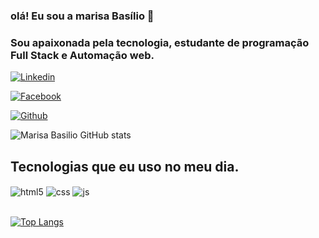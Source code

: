 ### olá! Eu sou a marisa Basílio 👋
### Sou apaixonada pela tecnologia, estudante de programação Full Stack e Automação web. <br>



[![Linkedin](https://img.shields.io/badge/LinkedIn-0077B5?style=for-the-badge&logo=linkedin&logoColor=white)](https://www.linkedin.com/in/marisa-basilio/) 

[![Facebook](https://img.shields.io/badge/Facebook_Gaming-005FED?style=for-the-badge&logo=facebook-gaming&logoColor=white)](https://www.facebook.com/marisa.basilio.52)

[![Github](https://img.shields.io/badge/GitHub-100000?style=for-the-badge&logo=github&logoColor=white)](https://github.com/Marisa-Basilio/portifolio)


![Marisa Basilio GitHub stats](https://github-readme-stats.vercel.app/api?username=Marisa-Basilio&show_icons=true)


## Tecnologias que eu uso no meu dia.
<div>
<img align="center" alt="html5" src="https://img.shields.io/badge/HTML5-E34F26?style=for-the-badge&logo=html5&logoColor=white" />
  <img align="center" alt="css" src="https://img.shields.io/badge/CSS3-1572B6?style=for-the-badge&logo=css3&logoColor=white" />
  <img align="center" alt="js" src="https://img.shields.io/badge/JavaScript-F7DF1E?style=for-the-badge&logo=javascript&logoColor=black" />
  </div>
   
  <br>

[![Top Langs](https://github-readme-stats.vercel.app/api/top-langs/?username=Marisa-Basilio&layout=compact)](https://github.com/Marisa-Basilio/github-readme-stats)


